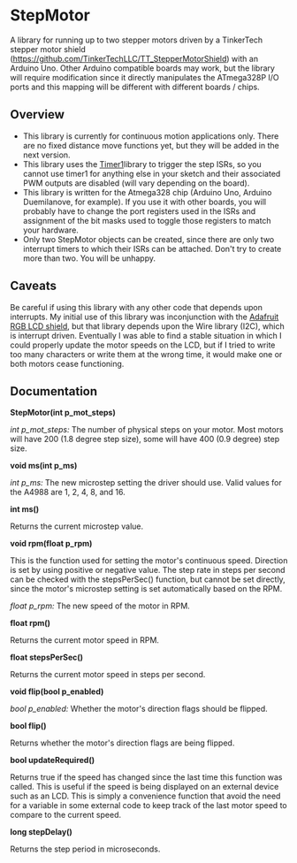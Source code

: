 # StepMotor
A library for running up to two stepper motors driven by a TinkerTech stepper motor shield (https://github.com/TinkerTechLLC/TT_StepperMotorShield) with an Arduino Uno. Other Arduino compatible boards may work, but the library will require modification since it directly manipulates the ATmega328P I/O ports and this mapping will be different with different boards / chips.

## Overview
- This library is currently for continuous motion applications only. There are no fixed distance move functions yet, but they will be added in the next version.
- This library uses the [Timer1](http://playground.arduino.cc/Code/Timer1)library to trigger the step ISRs, so you cannot use timer1 for anything else in your sketch and their associated PWM outputs are disabled (will vary depending on the board).
- This library is written for the Atmega328 chip (Arduino Uno, Arduino Duemilanove, for example). If you use it with other boards, you will probably have to change the port registers used in the ISRs and assignment of the bit masks used to toggle those registers to match your hardware.
- Only two StepMotor objects can be created, since there are only two interrupt timers to which their ISRs can be attached.
Don't try to create more than two. You will be unhappy.

## Caveats
Be careful if using this library with any other code that depends upon interrupts. My initial use of this library was inconjunction with the [Adafruit RGB LCD shield](https://www.adafruit.com/product/714), but that library depends upon the Wire library (I2C), which is interrupt driven. Eventually I was able to find a stable situation in which I could properly update the motor speeds on the LCD, but if I tried to write too many characters or write them at the wrong time, it would make one or both motors cease functioning.

## Documentation

**StepMotor(int p_mot_steps)**

*int p_mot_steps:* The number of physical steps on your motor. Most motors will have 200 (1.8 degree step size), some
will have 400 (0.9 degree) step size.

**void ms(int p_ms)**

*int p_ms:* The new microstep setting the driver should use. Valid values for the A4988 are 1, 2, 4, 8, and 16.

**int ms()**

Returns the current microstep value.

**void rpm(float p_rpm)**

This is the function used for setting the motor's continuous speed. Direction is set by using positive or negative value.
The step rate in steps per second can be checked with the stepsPerSec() function, but cannot be set directly, since the
motor's microstep setting is set automatically based on the RPM.

*float p_rpm:* The new speed of the motor in RPM.

**float rpm()**

Returns the current motor speed in RPM.

**float stepsPerSec()**

Returns the current motor speed in steps per second.

**void flip(bool p_enabled)**

*bool p_enabled:* Whether the motor's direction flags should be flipped.

**bool flip()**

Returns whether the motor's direction flags are being flipped.

**bool updateRequired()**

Returns true if the speed has changed since the last time this function was called. This is useful if the speed is being
displayed on an external device such as an LCD. This is simply a convenience function that avoid the need for a  variable
in some external code to keep track of the last motor speed to compare to the current speed.

**long stepDelay()**

Returns the step period in microseconds.

